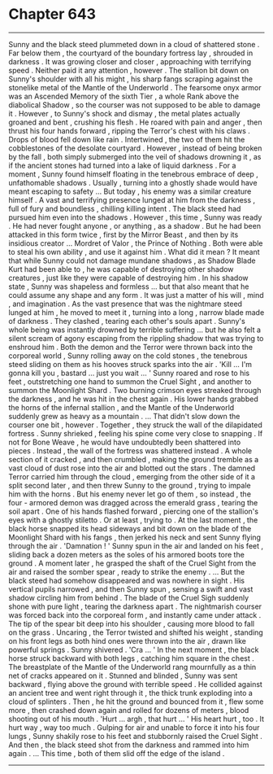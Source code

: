 
# Chapter 643


---

Sunny and the black steed plummeted down in a cloud of shattered stone . Far below them , the courtyard of the boundary fortress lay , shrouded in darkness . It was growing closer and closer , approaching with terrifying speed .
Neither paid it any attention , however .
The stallion bit down on Sunny's shoulder with all his might , his sharp fangs scraping against the stonelike metal of the Mantle of the Underworld . The fearsome onyx armor was an Ascended Memory of the sixth Tier , a whole Rank above the diabolical Shadow , so the courser was not supposed to be able to damage it .
However , to Sunny's shock and dismay , the metal plates actually groaned and bent , crushing his flesh . He roared with pain and anger , then thrust his four hands forward , ripping the Terror's chest with his claws .
Drops of blood fell down like rain .
Intertwined , the two of them hit the cobblestones of the desolate courtyard . However , instead of being broken by the fall , both simply submerged into the veil of shadows drowning it , as if the ancient stones had turned into a lake of liquid darkness .
For a moment , Sunny found himself floating in the tenebrous embrace of deep , unfathomable shadows . Usually , turning into a ghostly shade would have meant escaping to safety …
But today , his enemy was a similar creature himself .
A vast and terrifying presence lunged at him from the darkness , full of fury and boundless , chilling killing intent . The black steed had pursued him even into the shadows .
However , this time , Sunny was ready .
He had never fought anyone , or anything , as a shadow . But he had been attacked in this form twice , first by the Mirror Beast , and then by its insidious creator … Mordret of Valor , the Prince of Nothing . Both were able to steal his own ability , and use it against him .
What did it mean ?
It meant that while Sunny could not damage mundane shadows , as Shadow Blade Kurt had been able to , he was capable of destroying other shadow creatures , just like they were capable of destroying him .
In his shadow state , Sunny was shapeless and formless … but that also meant that he could assume any shape and any form . It was just a matter of his will , mind , and imagination .
As the vast presence that was the nightmare steed lunged at him , he moved to meet it , turning into a long , narrow blade made of darkness . They clashed , tearing each other's souls apart . Sunny's whole being was instantly drowned by terrible suffering … but he also felt a silent scream of agony escaping from the rippling shadow that was trying to enshroud him .
Both the demon and the Terror were thrown back into the corporeal world , Sunny rolling away on the cold stones , the tenebrous steed sliding on them as his hooves struck sparks into the air .
'Kill … I'm gonna kill you , bastard … just you wait … '
Sunny roared and rose to his feet , outstretching one hand to summon the Cruel Sight , and another to summon the Moonlight Shard .
Two burning crimson eyes streaked through the darkness , and he was hit in the chest again . His lower hands grabbed the horns of the infernal stallion , and the Mantle of the Underworld suddenly grew as heavy as a mountain .
… That didn't slow down the courser one bit , however .
Together , they struck the wall of the dilapidated fortress . Sunny shrieked , feeling his spine come very close to snapping . If not for Bone Weave , he would have undoubtedly been shattered into pieces .
Instead , the wall of the fortress was shattered instead .
A whole section of it cracked , and then crumbled , making the ground tremble as a vast cloud of dust rose into the air and blotted out the stars . The damned Terror carried him through the cloud , emerging from the other side of it a split second later , and then threw Sunny to the ground , trying to impale him with the horns .
But his enemy never let go of them , so instead , the four - armored demon was dragged across the emerald grass , tearing the soil apart . One of his hands flashed forward , piercing one of the stallion's eyes with a ghostly stiletto .
Or at least , trying to .
At the last moment , the black horse snapped its head sideways and bit down on the blade of the Moonlight Shard with his fangs , then jerked his neck and sent Sunny flying through the air .
'Damnation ! '
Sunny spun in the air and landed on his feet , sliding back a dozen meters as the soles of his armored boots tore the ground . A moment later , he grasped the shaft of the Cruel Sight from the air and raised the somber spear , ready to strike the enemy .
… But the black steed had somehow disappeared and was nowhere in sight .
His vertical pupils narrowed , and then Sunny spun , sensing a swift and vast shadow circling him from behind .
The blade of the Cruel Sigh suddenly shone with pure light , tearing the darkness apart . The nightmarish courser was forced back into the corporeal form , and instantly came under attack . The tip of the spear bit deep into his shoulder , causing more blood to fall on the grass .
Uncaring , the Terror twisted and shifted his weight , standing on his front legs as both hind ones were thrown into the air , drawn like powerful springs .
Sunny shivered .
'Cra … '
In the next moment , the black horse struck backward with both legs , catching him square in the chest . The breastplate of the Mantle of the Underworld rang mournfully as a thin net of cracks appeared on it .
Stunned and blinded , Sunny was sent backward , flying above the ground with terrible speed . He collided against an ancient tree and went right through it , the thick trunk exploding into a cloud of splinters . Then , he hit the ground and bounced from it , flew some more , then crashed down again and rolled for dozens of meters , blood shooting out of his mouth .
'Hurt … argh , that hurt … '
His heart hurt , too .
It hurt way , way too much .
Gulping for air and unable to force it into his four lungs , Sunny shakily rose to his feet and stubbornly raised the Cruel Sight .
And then , the black steed shot from the darkness and rammed into him again .
… This time , both of them slid off the edge of the island .

---


